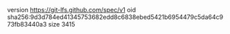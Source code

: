 version https://git-lfs.github.com/spec/v1
oid sha256:9d3d784ed41345753682edd8c6838ebed5421b6954479c5da64c973fb83440a3
size 3415
